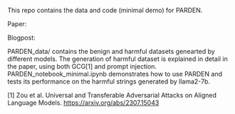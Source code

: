 This repo contains the data and code (minimal demo) for PARDEN. 

Paper:

Blogpost:

PARDEN_data/ contains the benign and harmful datasets genearted by different models. The generation of harmful dataset is explained in detail in the paper, using both GCG[1] and prompt injection. 
PARDEN_notebook_minimal.ipynb demonstrates how to use PARDEN and tests its performance on the harmful strings generated by llama2-7b. 

[1] Zou et al. Universal and Transferable Adversarial Attacks on Aligned Language Models. https://arxiv.org/abs/2307.15043


